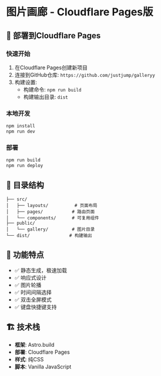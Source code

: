 # 图片画廊 - Cloudflare Pages版

## 🚀 部署到Cloudflare Pages

### 快速开始
1. 在Cloudflare Pages创建新项目
2. 连接到GitHub仓库: `https://github.com/justjump/galleryy`
3. 构建设置:
   - 构建命令: `npm run build`
   - 构建输出目录: `dist`

### 本地开发
```bash
npm install
npm run dev
```

### 部署
```bash
npm run build
npm run deploy
```

## 📁 目录结构
```
├── src/
│   ├── layouts/          # 页面布局
│   ├── pages/           # 路由页面
│   └── components/      # 可复用组件
├── public/
│   └── gallery/         # 图片目录
└── dist/               # 构建输出
```

## 🎯 功能特点
- ✅ 静态生成，极速加载
- ✅ 响应式设计
- ✅ 图片轮播
- ✅ 时间间隔选择
- ✅ 双击全屏模式
- ✅ 键盘快捷键支持

## 🏗️ 技术栈
- **框架**: Astro.build
- **部署**: Cloudflare Pages
- **样式**: 纯CSS
- **脚本**: Vanilla JavaScript